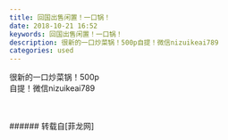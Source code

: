 ```yaml
---
title: 回国出售闲置！一口锅！
date: 2018-10-21 16:52
keywords: 回国出售闲置！一口锅！
description: 很新的一口炒菜锅！500p自提！微信nizuikeai789
categories: used
---
```

<td class="t_f" id="postmessage_2132801">

很新的一口炒菜锅！500p<br/>
自提！微信nizuikeai789<br/>
<img alt="" border="0" class="zoom" data-cf-modified-2cae0cdbe9c70fb4003c68cc-="" file="http://www.flw.ph/data/appbyme/upload/image/201810/21/yCaYk08NpVOk.jpg" id="aimg_L8ZB3" lazyloadthumb="1" onclick="" onmouseover="" src="http://www.flw.ph/data/appbyme/upload/image/201810/21/yCaYk08NpVOk.jpg"/><br/>
<br/>
<img alt="" border="0" class="zoom" data-cf-modified-2cae0cdbe9c70fb4003c68cc-="" file="http://www.flw.ph/data/appbyme/upload/image/201810/21/Eob4FsqYXBxb.jpg" id="aimg_IidFF" lazyloadthumb="1" onclick="" onmouseover="" src="http://www.flw.ph/data/appbyme/upload/image/201810/21/Eob4FsqYXBxb.jpg"/><br/>
<br/>
</td>
###### 转载自[菲龙网]